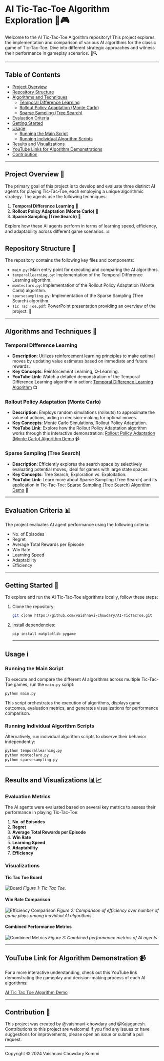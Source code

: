 # AI Tic-Tac-Toe Algorithm Exploration 🤖🎮

Welcome to the AI Tic-Tac-Toe Algorithm repository! This project explores the implementation and comparison of various AI algorithms for the classic game of Tic-Tac-Toe. Dive into different strategic approaches and witness their performance in gameplay scenarios. 🚀🔍

---

## Table of Contents

- [Project Overview](#project-overview)
- [Repository Structure](#repository-structure)
- [Algorithms and Techniques](#algorithms-and-techniques)
  - [Temporal Difference Learning](#temporal-difference-learning)
  - [Rollout Policy Adaptation (Monte Carlo)](#rollout-policy-adaptation-monte-carlo)
  - [Sparse Sampling (Tree Search)](#sparse-sampling-tree-search)
- [Evaluation Criteria](#evaluation-criteria)
- [Getting Started](#getting-started)
- [Usage](#usage)
  - [Running the Main Script](#running-the-main-script)
  - [Running Individual Algorithm Scripts](#running-individual-algorithm-scripts)
- [Results and Visualizations](#results-and-visualizations)
- [YouTube Links for Algorithm Demonstrations](#youtube-links-for-algorithm-demonstrations)
- [Contribution](#contribution)
<a name="project-overview"></a>
---

## Project Overview 🌟

The primary goal of this project is to develop and evaluate three distinct AI agents for playing Tic-Tac-Toe, each employing a unique algorithmic strategy. The agents use the following techniques:

1. **Temporal Difference Learning** 🧠
2. **Rollout Policy Adaptation (Monte Carlo)** 🎲
3. **Sparse Sampling (Tree Search)** 🌳

Explore how these AI agents perform in terms of learning speed, efficiency, and adaptability across different game scenarios. 📊

<a name="repository-structure"></a>
---

## Repository Structure 📂

The repository contains the following key files and components:

- `main.py`: Main entry point for executing and comparing the AI algorithms.
- `temporallearning.py`: Implementation of the Temporal Difference Learning algorithm.
- `monteclaro.py`: Implementation of the Rollout Policy Adaptation (Monte Carlo) algorithm.
- `sparsesampling.py`: Implementation of the Sparse Sampling (Tree Search) algorithm.
- `Tic Tac Toe.pdf`: PowerPoint presentation providing an overview of the project. 📄
<a name="algorithms-and-techniques"></a>
---
<a name="temporal-difference-learning"></a>
## Algorithms and Techniques 🧩

### Temporal Difference Learning
<a name="rollout-policy-adaptation-monte-carlo"></a>
- **Description**: Utilizes reinforcement learning principles to make optimal moves by updating value estimates based on immediate and future rewards.
- **Key Concepts**: Reinforcement Learning, Q-Learning.
- **YouTube Link**: Watch a detailed demonstration of the Temporal Difference Learning algorithm in action: [Temporal Difference Learning Algorithm](https://www.youtube.com/watch?v=L64E_NTZJ_0) 📺

### Rollout Policy Adaptation (Monte Carlo)

- **Description**: Employs random simulations (rollouts) to approximate the value of actions, aiding in decision-making for optimal moves.
- **Key Concepts**: Monte Carlo Simulations, Rollout Policy Adaptation.
- **YouTube Link**: Explore how the Rollout Policy Adaptation algorithm works through this interactive demonstration: [Rollout Policy Adaptation (Monte Carlo) Algorithm Demo](https://www.youtube.com/watch?v=PsxnVsCplYc) 📹
<a name="sparse-sampling-tree-search"></a>
### Sparse Sampling (Tree Search)

- **Description**: Efficiently explores the search space by selectively evaluating potential moves, ideal for games with large state spaces.
- **Key Concepts**: Tree Search, Exploration vs. Exploitation.
- **YouTube Link**: Learn more about Sparse Sampling (Tree Search) and its application in Tic-Tac-Toe: [Sparse Sampling (Tree Search) Algorithm Demo](https://www.youtube.com/watch?v=0Ey02HT_1Ho) 🎥

---
<a name="evaluation-criteria"></a>
## Evaluation Criteria 📊

The project evaluates AI agent performance using the following criteria:

- No. of Episodes
- Regret
- Average Total Rewards per Episode
- Win Rate
- Learning Speed
- Adaptability
- Efficiency

---
<a name="getting-started"></a>
## Getting Started 🚀

To explore and run the AI Tic-Tac-Toe algorithms locally, follow these steps:

1. Clone the repository:
   ```bash
   git clone https://github.com/vaishnavi-chowdary/AI-TicTacToe.git
    ```
   
2. Install dependencies:
   ```bash
   pip install matplotlib pygame
    ```
   ---
<a name="usage"></a>
## Usage ℹ️
<a name="running-the-main-script"></a>
### Running the Main Script

To execute and compare the different AI algorithms across multiple Tic-Tac-Toe games, run the `main.py` script:

```bash
python main.py
```

This script orchestrates the execution of algorithms, displays game outcomes, evaluation metrics, and generates visualizations for performance comparison.
<a name="running-individual-algorithm-scripts"></a>
### Running Individual Algorithm Scripts

Alternatively, run individual algorithm scripts to observe their behavior independently:

```bash
python temporallearning.py
python monteclaro.py
python sparsesampling.py
```

---
<a name="results-and-visualizations"></a>
## Results and Visualizations 📊📈

### Evaluation Metrics

The AI agents were evaluated based on several key metrics to assess their performance in playing Tic-Tac-Toe:

1. **No. of Episodes**
2. **Regret**
3. **Average Total Rewards per Episode**
4. **Win Rate**
5. **Learning Speed**
6. **Adaptability**
7. **Efficiency**

### Visualizations

#### Tic Tac Toe Board

![Board](https://i.ibb.co/wpWSYPd/board.jpg)
*Figure 1: Tic Tac Toe.*

#### Win Rate Comparison

![Efficiency Comparison](https://i.ibb.co/KKx5RLv/individual-graph.jpg)
*Figure 2: Comparison of efficiency over number of game plays among indvidual AI algorithms.*

#### Combined Performance Metrics

![Combined Metrics](https://i.ibb.co/d0q86kd/combined-graph.jpg)
*Figure 3: Combined performance metrics of AI agents.*

---
<a name="youtube-links-for-algorithm-demonstrations"></a>
## YouTube Link for Algorithm Demonstration 📹

For a more interactive understanding, check out this YouTube link demonstrating the gameplay and decision-making process of each AI algorithms:

[AI Tic Tac Toe Algorithm Demo](https://www.youtube.com/watch?v=1EEoXy5rEIY)
  
---
<a name="contribution"></a>
## Contribution 🤝

This project was created by @vaishnavi-chowdary and @Kajaganesh. Contributions to this project are welcome! If you find any issues or have suggestions for improvements, please open an issue or submit a pull request.

---
Copyright © 2024 Vaishnavi Chowdary Kommi

